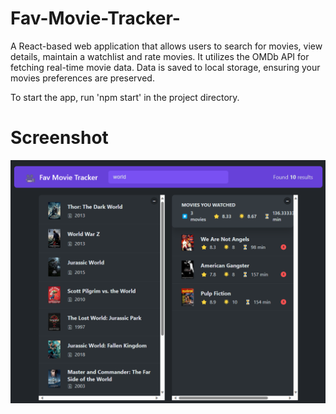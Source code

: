 # Fav-Movie-Tracker-

A React-based web application that allows users to search for movies, view details, maintain a watchlist and rate movies.
It utilizes the OMDb API for fetching real-time movie data.
Data is saved to local storage, ensuring your movies preferences are preserved.

To start the app, run 'npm start' in the project directory.

# Screenshot

![Screenshot of Fav Movie Project](./public/screenShotMovieTracker.png)
